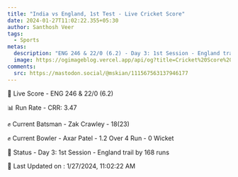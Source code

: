 ```yaml
---
title: "India vs England, 1st Test - Live Cricket Score"
date: 2024-01-27T11:02:22.355+05:30
author: Santhosh Veer
tags:
  - Sports
metas:
  description: "ENG 246 & 22/0 (6.2) - Day 3: 1st Session - England trail by 168 runs"
  image: https://ogimageblog.vercel.app/api/og?title=Cricket%20Score%20%F0%9F%8F%8F
comments:
  src: https://mastodon.social/@mskian/111567563137946177
---
```


🔴 Live Score - ENG 246 & 22/0 (6.2)  

📊 Run Rate - CRR: 3.47  

✊ Current Batsman - Zak Crawley - 18(23)  

✊ Current Bowler - Axar Patel - 1.2 Over 4 Run - 0 Wicket  

📑 Status - Day 3: 1st Session - England trail by 168 runs

<!--more-->

📝 Last Updated on : 1/27/2024, 11:02:22 AM
